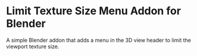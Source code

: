 # Limit Texture Size Menu Addon for Blender
A simple Blender addon that adds a menu in the 3D view header to limit the viewport texture size.
